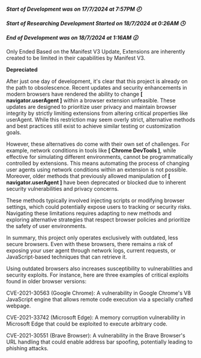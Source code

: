 ***Start of Development was on 17/7/2024 at 7:57PM 🕗***

***Start of Researching Development Started on 18/7/2024 at 0:26AM 🕓***

***End of Development was on 18/7/2024 at 1:16AM 🕜***

Only Ended Based on the Manifest V3 Update, Extensions are inherently created to be limited in their capabilities by Manifest V3.

**Depreciated**

After just one day of development, it's clear that this project is already on the path to obsolescence.
Recent updates and security enhancements in modern browsers have rendered the ability to change **[ navigator.userAgent ]** within a browser extension unfeasible. 
These updates are designed to prioritize user privacy and maintain browser integrity by strictly limiting extensions from altering critical properties like userAgent. While this restriction may seem overly strict, alternative methods and best practices still exist to achieve similar testing or customization goals.

However, these alternatives do come with their own set of challenges. For example, network conditions in tools like **[ Chrome DevTools ]**, while effective for simulating different environments, cannot be programmatically controlled by extensions.
This means automating the process of changing user agents using network conditions within an extension is not possible. Moreover, older methods that previously allowed manipulation of **[ navigator.userAgent ]** have been deprecated or blocked due to inherent security vulnerabilities and privacy concerns. 

These methods typically involved injecting scripts or modifying browser settings, which could potentially expose users to tracking or security risks.
Navigating these limitations requires adapting to new methods and exploring alternative strategies that respect browser policies and prioritize the safety of user environments.

In summary, this project only operates exclusively with outdated, less secure browsers. Even with these browsers, there remains a risk of exposing your user agent through network logs, current requests, or JavaScript-based techniques that can retrieve it.

Using outdated browsers also increases susceptibility to vulnerabilities and security exploits. For instance, here are three examples of critical exploits found in older browser versions:

CVE-2021-30563 (Google Chrome): A vulnerability in Google Chrome's V8 JavaScript engine that allows remote code execution via a specially crafted webpage.

CVE-2021-33742 (Microsoft Edge): A memory corruption vulnerability in Microsoft Edge that could be exploited to execute arbitrary code.

CVE-2021-30551 (Brave Browser): A vulnerability in the Brave Browser's URL handling that could enable address bar spoofing, potentially leading to phishing attacks.
